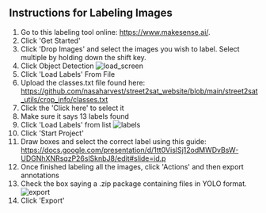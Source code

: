## Instructions for Labeling Images

1. Go to this labeling tool online: https://www.makesense.ai/.
2. Click 'Get Started'
3. Click 'Drop Images' and select the images you wish to label. Select multiple by holding down the shift key.
4. Click Object Detection
![load_screen](https://github.com/nasaharvest/street2sat_website/blob/main/street2sat_utils/crop_info/assets/opening_screen.png)
5. Click 'Load Labels' From File
6. Upload the classes.txt file found here: https://github.com/nasaharvest/street2sat_website/blob/main/street2sat_utils/crop_info/classes.txt
7. Click the 'Click here' to select it
8. Make sure it says 13 labels found
9. Click 'Load Labels' from list
![labels](https://github.com/nasaharvest/street2sat_website/blob/main/street2sat_utils/crop_info/assets/classes_list.png)
10. Click 'Start Project'
11. Draw boxes and select the correct label using this guide: https://docs.google.com/presentation/d/1tt0VislSj12odMWDvBsW-UDGNhXNRsqzP26slSknbJ8/edit#slide=id.p
12. Once finished labeling all the images, click 'Actions' and then export annotations
13. Check the box saying a .zip package containing files in YOLO format.
![export](https://github.com/nasaharvest/street2sat_website/blob/main/street2sat_utils/crop_info/assets/export.png)
14. Click 'Export'
